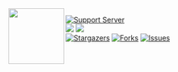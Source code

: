<img src="https://images-ext-2.discordapp.net/external/IqQdeanAqVy6kN1IPvs0CNXgHQU3vz5379bixm4oeG8/%3Fsize%3D4096/https/cdn.discordapp.com/avatars/408785106942164992/6604e05f480223c8413e1bc2c8ce1716.png?format=webp&quality=lossless&width=390&height=390" lt="discord-owo-selfbot's Avatar" align="left" height="110">

[![Support Server](https://img.shields.io/badge/Support_Server-000?style=for-the-badge&logo=&color=informational)](https://discord.gg/fzRj9Gy44H)<br>
<a href="https://github.com/realphandat/discord-owo-selfbot"><img src="https://img.shields.io/github/last-commit/realphandat/discord-owo-selfbot" /></a>
<a href="https://github.com/realphandat/discord-owo-selfbot"><img src="https://hits.sh/github.com/realphandat/discord-owo-selfbot.svg?view=today-total&label=Repo%20Today/Total%20Views&color=770ca1&labelColor=007ec6"/></a><br>
[![Stargazers](https://img.shields.io/github/stars/realphandat/discord-owo-selfbot?style=for-the-badge&logo=&color=blue)](https://github.com/realphandat/discord-owo-selfbot/stargazers)
[![Forks](https://img.shields.io/github/forks/realphandat/discord-owo-selfbot?style=for-the-badge&logo=&color=blue)](https://github.com/realphandat/discord-owo-selfbot/network/members)
[![Issues](https://img.shields.io/github/issues/realphandat/discord-owo-selfbot?style=for-the-badge&logo=&color=informational)](https://github.com/realphandat/discord-owo-selfbot/issues)
